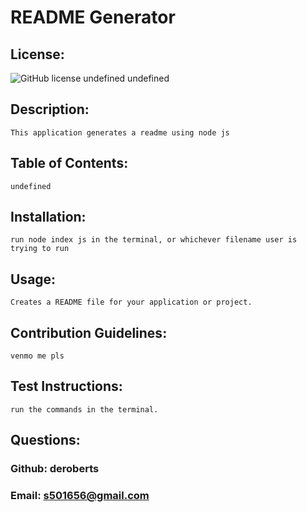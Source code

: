 
  # README Generator 

  ## License:
  ![GitHub license](https://img.shields.io/badge/license-none-blue.svg) undefined undefined

  ## Description: 
    This application generates a readme using node js
  ## Table of Contents: 
    undefined
  
  ## Installation: 
    run node index js in the terminal, or whichever filename user is trying to run
  ## Usage:
    Creates a README file for your application or project.

  ## Contribution Guidelines: 
    venmo me pls
  ## Test Instructions: 
    run the commands in the terminal.

  ## Questions: 
  ### Github: deroberts
  ### Email: s501656@gmail.com 
